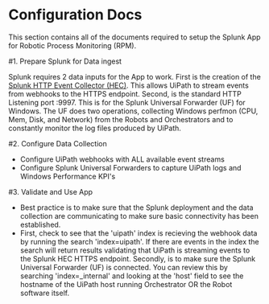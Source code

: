 # Configuration Docs

This section contains all of the documents required to setup the Splunk App for Robotic Process Monitoring (RPM).

#1. Prepare Splunk for Data ingest

Splunk requires 2 data inputs for the App to work.  First is the creation of the [Splunk HTTP Event Collector (HEC)](https://docs.splunk.com/Documentation/Splunk/9.0.1/Data/UsetheHTTPEventCollector).  This allows UiPath to stream events from webhooks to the HTTPS endpoint.  Second, is the standard HTTP Listening port :9997.  This is for the Splunk Universal Forwarder (UF) for Windows.  The UF does two operations, collecting Windows perfmon (CPU, Mem, Disk, and Network) from the Robots and Orchestrators and to constantly monitor the log files produced by UiPath.

#2. Configure Data Collection

- Configure UiPath webhooks with ALL available event streams
- Configure Splunk Universal Forwarders to capture UiPath logs and Windows Performance KPI's

#3. Validate and Use App

- Best practice is to make sure that the Splunk deployment and the data collection are communicating to make sure basic connectivity has been established.
- First, check to see that the 'uipath' index is recieving the webhook data by running the search 'index=uipath'.  If there are events in the index the search will return results validating that UiPath is streaming events to the Splunk HEC HTTPS endpoint.  Secondly, is to make sure the Splunk Universal Forwarder (UF) is connected.  You can review this by searching 'index=_internal' and looking at the 'host' field to see the hostname of the UiPath host running Orchestrator OR the Robot software itself.
